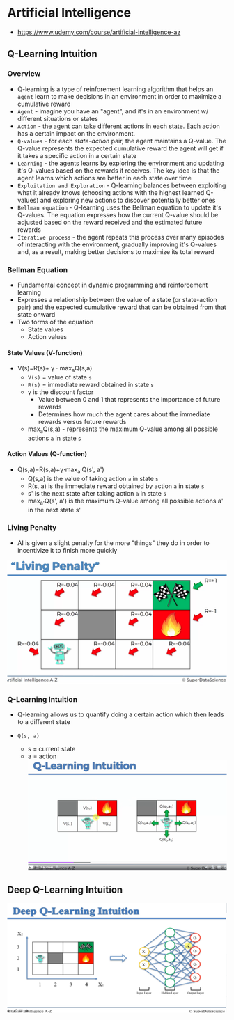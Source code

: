 # Artificial Intelligence

- https://www.udemy.com/course/artificial-intelligence-az

## Q-Learning Intuition

### Overview

- Q-learning is a type of reinforement learning algorithm that helps an `agent` learn to make decisions in an environment in order to maximize a cumulative reward
- `Agent` - imagine you have an "agent", and it's in an environment w/ different situations or states
- `Action` - the agent can take different actions in each state. Each action has a certain impact on the environment.
- `Q-values` - for each *state-action* pair, the agent maintains a Q-value. The Q-value represents the expected cumulative reward the agent will get if it takes a specific action in a certain state
- `Learning` - the agents learns by exploring the environment and updating it's Q-values based on the rewards it receives. The key idea is that the agent learns which actions are better in each state over time
- `Exploitation and Exploration` - Q-learning balances between exploiting what it already knows (choosing actions with the highest learned Q-values) and exploring new actions to discover potentially better ones
- `Bellman equation` - Q-learning uses the Bellman equation to update it's Q-values. The equation expresses how the current Q-value should be adjusted based on the reward received and the estimated future rewards
- `Iterative process` - the agent repeats this process over many episodes of interacting with the environment, gradually improving it's Q-values and, as a result, making better decisions to maximize its total reward

### Bellman Equation

- Fundamental concept in dynamic programming and reinforcement learning
- Expresses a relationship between the value of a state (or state-action pair) and the expected cumulative reward that can be obtained from that state onward
- Two forms of the equation
  - State values
  - Action values

#### State Values (V-function)

- V(s)=R(s)+ γ ⋅ max<sub>a</sub>Q(s,a)
  - `V(s)` = value of state `s`
  - `R(s)` = immediate reward obtained in state `s`
  - `γ` is the discount factor
    - Value between 0 and 1 that represents the importance of future rewards
    - Determines how much the agent cares about the immediate rewards versus future rewards
  - max<sub>a</sub>Q(s,a) - represents the maximum Q-value among all possible actions `a` in state `s`


#### Action Values (Q-function)

- Q(s,a)=R(s,a)+γ⋅max<sub>a'</sub>Q(s', a')
  - Q(s,a) is the value of taking action `a` in state `s`
  - R(s, a) is the immediate reward obtained by action `a` in state `s`
  - s' is the next state after taking action `a` in state `s`
  - max<sub>a'</sub>Q(s', a') is the maximum Q-value among all possible actions a' in the next state s'


####

### Living Penalty

- AI is given a slight penalty for the more "things" they do in order to incentivize it to finish more quickly

![Living Penalty](./images/14.png)

### Q-Learning Intuition

- Q-learning allows us to quantify doing a certain action which then leads to a different state

- `Q(s, a)`
    - s = current state
    - a = action
![Alt text](./images/15.png)

## Deep Q-Learning Intuition


![Alt text](./images/16.png)